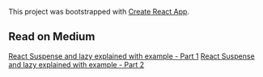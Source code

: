 This project was bootstrapped with [Create React App](https://github.com/facebook/create-react-app).

## Read on Medium

[React Suspense and lazy explained with example - Part 1](https://medium.com/@amandeepsinghminhas/react-suspense-and-lazy-explained-with-example-part-1-948fccd83c61)
[React Suspense and lazy explained with example - Part 2](https://medium.com/@amandeepsinghminhas/react-suspense-and-lazy-explained-with-example-part-2-d83b3baac47a)
